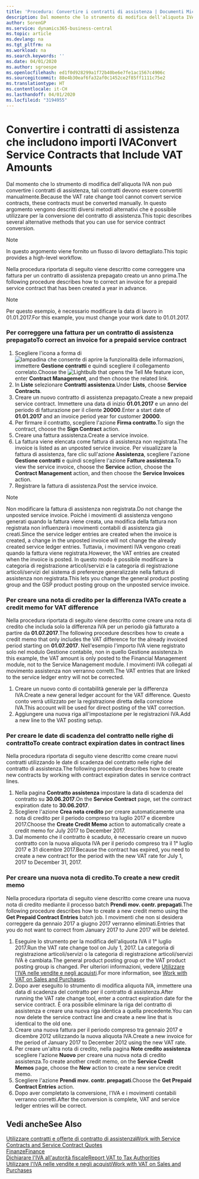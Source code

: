 ```yaml
---
title: 'Procedura: Convertire i contratti di assistenza | Documenti Microsoft'
description: Dal momento che lo strumento di modifica dell'aliquota IVA non può convertire i contratti di assistenza, tali contratti devono essere convertiti manualmente. In questo argomento vengono descritti diversi metodi alternativi che è possibile utilizzare per la conversione del contratto di assistenza.
author: SorenGP
ms.service: dynamics365-business-central
ms.topic: article
ms.devlang: na
ms.tgt_pltfrm: na
ms.workload: na
ms.search.keywords: ''
ms.date: 04/01/2020
ms.author: sgroespe
ms.openlocfilehash: ed1f0d928299a1f72b40be6e7fe1ac1567c4906c
ms.sourcegitcommit: 88e4b30eaf6fa32af0c1452ce2f85ff1111c75e2
ms.translationtype: HT
ms.contentlocale: it-CH
ms.lasthandoff: 04/01/2020
ms.locfileid: "3194955"
---
```

# <a name="convert-service-contracts-that-include-vat-amounts"></a><span data-ttu-id="1e03c-104">Convertire i contratti di assistenza che includono importi IVA</span><span class="sxs-lookup"><span data-stu-id="1e03c-104">Convert Service Contracts that Include VAT Amounts</span></span>
<span data-ttu-id="1e03c-105">Dal momento che lo strumento di modifica dell'aliquota IVA non può convertire i contratti di assistenza, tali contratti devono essere convertiti manualmente.</span><span class="sxs-lookup"><span data-stu-id="1e03c-105">Because the VAT rate change tool cannot convert service contracts, these contracts must be converted manually.</span></span> <span data-ttu-id="1e03c-106">In questo argomento vengono descritti diversi metodi alternativi che è possibile utilizzare per la conversione del contratto di assistenza.</span><span class="sxs-lookup"><span data-stu-id="1e03c-106">This topic describes several alternative methods that you can use for service contract conversion.</span></span>  

> [!NOTE]  
>  <span data-ttu-id="1e03c-107">In questo argomento viene fornito un flusso di lavoro dettagliato.</span><span class="sxs-lookup"><span data-stu-id="1e03c-107">This topic provides a high-level workflow.</span></span>  

 <span data-ttu-id="1e03c-108">Nella procedura riportata di seguito viene descritto come correggere una fattura per un contratto di assistenza prepagato creato un anno prima.</span><span class="sxs-lookup"><span data-stu-id="1e03c-108">The following procedure describes how to correct an invoice for a prepaid service contract that has been created a year in advance.</span></span>  

> [!NOTE]  
>  <span data-ttu-id="1e03c-109">Per questo esempio, è necessario modificare la data di lavoro in 01.01.2017.</span><span class="sxs-lookup"><span data-stu-id="1e03c-109">For this example, you must change your work date to 01.01.2017.</span></span>  

### <a name="to-correct-an-invoice-for-a-prepaid-service-contract"></a><span data-ttu-id="1e03c-110">Per correggere una fattura per un contratto di assistenza prepagato</span><span class="sxs-lookup"><span data-stu-id="1e03c-110">To correct an invoice for a prepaid service contract</span></span>  
1. <span data-ttu-id="1e03c-111">Scegliere l'icona a forma di ![lampadina che consente di aprire la funzionalità delle informazioni](media/ui-search/search_small.png "Informazioni sull'operazione che si desidera eseguire"), immettere **Gestione contratti** e quindi scegliere il collegamento correlato.</span><span class="sxs-lookup"><span data-stu-id="1e03c-111">Choose the ![Lightbulb that opens the Tell Me feature](media/ui-search/search_small.png "Tell me what you want to do") icon, enter **Contract Management**, and then choose the related link.</span></span>  
2. <span data-ttu-id="1e03c-112">In **Liste** selezionare **Contratti assistenza**.</span><span class="sxs-lookup"><span data-stu-id="1e03c-112">Under **Lists**, choose **Service Contracts**.</span></span>  
3. <span data-ttu-id="1e03c-113">Creare un nuovo contratto di assistenza prepagato.</span><span class="sxs-lookup"><span data-stu-id="1e03c-113">Create a new prepaid service contract.</span></span> <span data-ttu-id="1e03c-114">Immettere una data di inizio **01.01.2017** e un anno del periodo di fatturazione per il cliente **20000**.</span><span class="sxs-lookup"><span data-stu-id="1e03c-114">Enter a start date of **01.01.2017** and an invoice period year for customer **20000**.</span></span>  
4. <span data-ttu-id="1e03c-115">Per firmare il contratto, scegliere l'azione **Firma contratto**.</span><span class="sxs-lookup"><span data-stu-id="1e03c-115">To sign the contract, choose the **Sign Contract** action.</span></span>  
5. <span data-ttu-id="1e03c-116">Creare una fattura assistenza.</span><span class="sxs-lookup"><span data-stu-id="1e03c-116">Create a service invoice.</span></span>
6. <span data-ttu-id="1e03c-117">La fattura viene elencata come fattura di assistenza non registrata.</span><span class="sxs-lookup"><span data-stu-id="1e03c-117">The invoice is listed as an unposted service invoice.</span></span> <span data-ttu-id="1e03c-118">Per visualizzare la fattura di assistenza, fare clic sull'azione **Assistenza**, scegliere l'azione **Gestione contratti** e quindi scegliere l'azione **Fatture assistenza**.</span><span class="sxs-lookup"><span data-stu-id="1e03c-118">To view the service invoice, choose the **Service** action, choose the **Contract Management** action, and then choose the **Service Invoices** action.</span></span>  
7. <span data-ttu-id="1e03c-119">Registrare la fattura di assistenza.</span><span class="sxs-lookup"><span data-stu-id="1e03c-119">Post the service invoice.</span></span>  

> [!NOTE]  
>  <span data-ttu-id="1e03c-120">Non modificare la fattura di assistenza non registrata.</span><span class="sxs-lookup"><span data-stu-id="1e03c-120">Do not change the unposted service invoice.</span></span> <span data-ttu-id="1e03c-121">Poiché i movimenti di assistenza vengono generati quando la fattura viene creata, una modifica della fattura non registrata non influenzerà i movimenti contabili di assistenza già creati.</span><span class="sxs-lookup"><span data-stu-id="1e03c-121">Since the service ledger entries are created when the invoice is created, a change in the unposted invoice will not change the already created service ledger entries.</span></span> <span data-ttu-id="1e03c-122">Tuttavia, i movimenti IVA vengono creati quando la fattura viene registrata.</span><span class="sxs-lookup"><span data-stu-id="1e03c-122">However, the VAT entries are created when the invoice is posted.</span></span> <span data-ttu-id="1e03c-123">In questo modo è possibile modificare la categoria di registrazione articoli/servizi e la categoria di registrazione articoli/servizi del sistema di preferenze generalizzate nella fattura di assistenza non registrata.</span><span class="sxs-lookup"><span data-stu-id="1e03c-123">This lets you change the general product posting group and the GSP product posting group on the unposted service invoice.</span></span>  

### <a name="to-create-a-credit-memo-for-vat-difference"></a><span data-ttu-id="1e03c-124">Per creare una nota di credito per la differenza IVA</span><span class="sxs-lookup"><span data-stu-id="1e03c-124">To create a credit memo for VAT difference</span></span>  
<span data-ttu-id="1e03c-125">Nella procedura riportata di seguito viene descritto come creare una nota di credito che includa solo la differenza IVA per un periodo già fatturato a partire da **01.07.2017**.</span><span class="sxs-lookup"><span data-stu-id="1e03c-125">The following procedure describes how to create a credit memo that only includes the VAT difference for the already invoiced period starting on **01.07.2017**.</span></span> <span data-ttu-id="1e03c-126">Nell'esempio l'importo IVA viene registrato solo nel modulo Gestione contabile, non in quello Gestione assistenza.</span><span class="sxs-lookup"><span data-stu-id="1e03c-126">In this example, the VAT amount is only posted to the Financial Management module, not to the Service Management module.</span></span> <span data-ttu-id="1e03c-127">I movimenti IVA collegati al movimento assistenza non verranno corretti.</span><span class="sxs-lookup"><span data-stu-id="1e03c-127">The VAT entries that are linked to the service ledger entry will not be corrected.</span></span>  

1. <span data-ttu-id="1e03c-128">Creare un nuovo conto di contabilità generale per la differenza IVA.</span><span class="sxs-lookup"><span data-stu-id="1e03c-128">Create a new general ledger account for the VAT difference.</span></span> <span data-ttu-id="1e03c-129">Questo conto verrà utilizzato per la registrazione diretta della correzione IVA.</span><span class="sxs-lookup"><span data-stu-id="1e03c-129">This account will be used for direct posting of the VAT correction.</span></span>  
2. <span data-ttu-id="1e03c-130">Aggiungere una nuova riga all'impostazione per le registrazioni IVA.</span><span class="sxs-lookup"><span data-stu-id="1e03c-130">Add a new line to the VAT posting setup.</span></span>  

### <a name="to-create-contract-expiration-dates-in-contract-lines"></a><span data-ttu-id="1e03c-131">Per creare le date di scadenza del contratto nelle righe di contratto</span><span class="sxs-lookup"><span data-stu-id="1e03c-131">To create contract expiration dates in contract lines</span></span>  
<span data-ttu-id="1e03c-132">Nella procedura riportata di seguito viene descritto come creare nuovi contratti utilizzando le date di scadenza del contratto nelle righe del contratto di assistenza.</span><span class="sxs-lookup"><span data-stu-id="1e03c-132">The following procedure describes how to create new contracts by working with contract expiration dates in service contract lines.</span></span>  

1. <span data-ttu-id="1e03c-133">Nella pagina **Contratto assistenza** impostare la data di scadenza del contratto su **30.06.2017**.</span><span class="sxs-lookup"><span data-stu-id="1e03c-133">On the **Service Contract** page, set the contract expiration date to **30.06.2017**.</span></span>  
2. <span data-ttu-id="1e03c-134">Scegliere l'azione **Crea nota credito** per creare automaticamente una nota di credito per il periodo compreso tra luglio 2017 e dicembre 2017.</span><span class="sxs-lookup"><span data-stu-id="1e03c-134">Choose the **Create Credit Memo** action to automatically create a credit memo for July 2017 to December 2017.</span></span>  
3. <span data-ttu-id="1e03c-135">Dal momento che il contratto è scaduto, è necessario creare un nuovo contratto con la nuova aliquota IVA per il periodo compreso tra il 1° luglio 2017 e 31 dicembre 2017.</span><span class="sxs-lookup"><span data-stu-id="1e03c-135">Because the contract has expired, you need to create a new contract for the period with the new VAT rate for July 1, 2017 to December 31, 2017.</span></span>  

### <a name="to-create-a-new-credit-memo"></a><span data-ttu-id="1e03c-136">Per creare una nuova nota di credito.</span><span class="sxs-lookup"><span data-stu-id="1e03c-136">To create a new credit memo</span></span>  
<span data-ttu-id="1e03c-137">Nella procedura riportata di seguito viene descritto come creare una nuova nota di credito mediante il processo batch **Prendi mov. contr. prepagati**.</span><span class="sxs-lookup"><span data-stu-id="1e03c-137">The following procedure describes how to create a new credit memo using the **Get Prepaid Contract Entries** batch job.</span></span> <span data-ttu-id="1e03c-138">I movimenti che non si desidera correggere da gennaio 2017 a giugno 2017 verranno eliminati.</span><span class="sxs-lookup"><span data-stu-id="1e03c-138">Entries that you do not want to correct from January 2017 to June 2017 will be deleted.</span></span>  

1. <span data-ttu-id="1e03c-139">Eseguire lo strumento per la modifica dell'aliquota IVA il 1° luglio 2017.</span><span class="sxs-lookup"><span data-stu-id="1e03c-139">Run the VAT rate change tool on July 1, 2017.</span></span> <span data-ttu-id="1e03c-140">La categoria di registrazione articoli/servizi o la categoria di registrazione articoli/servizi IVA è cambiata.</span><span class="sxs-lookup"><span data-stu-id="1e03c-140">The general product posting group or the VAT product posting group is changed.</span></span> <span data-ttu-id="1e03c-141">Per ulteriori informazioni, vedere [Utilizzare l'IVA nelle vendite e negli acquisti](finance-work-with-vat.md).</span><span class="sxs-lookup"><span data-stu-id="1e03c-141">For more information, see [Work with VAT on Sales and Purchases](finance-work-with-vat.md).</span></span>  
2. <span data-ttu-id="1e03c-142">Dopo aver eseguito lo strumento di modifica aliquota IVA, immettere una data di scadenza del contratto per il contratto di assistenza.</span><span class="sxs-lookup"><span data-stu-id="1e03c-142">After running the VAT rate change tool, enter a contract expiration date for the service contract.</span></span> <span data-ttu-id="1e03c-143">È ora possibile eliminare la riga del contratto di assistenza e creare una nuova riga identica a quella precedente.</span><span class="sxs-lookup"><span data-stu-id="1e03c-143">You can now delete the service contract line and create a new line that is identical to the old one.</span></span>  
3. <span data-ttu-id="1e03c-144">Creare una nuova fattura per il periodo compreso tra gennaio 2017 e dicembre 2012 utilizzando la nuova aliquota IVA.</span><span class="sxs-lookup"><span data-stu-id="1e03c-144">Create a new invoice for the period of January 2017 to December 2012 using the new VAT rate.</span></span>  
4. <span data-ttu-id="1e03c-145">Per creare un'altra nota di credito, nella pagina **Note credito assistenza** scegliere l'azione **Nuovo** per creare una nuova nota di credito assistenza.</span><span class="sxs-lookup"><span data-stu-id="1e03c-145">To create another credit memo, on the **Service Credit Memos** page, choose the **New** action to create a new service credit memo.</span></span>  
5. <span data-ttu-id="1e03c-146">Scegliere l'azione **Prendi mov. contr. prepagati**.</span><span class="sxs-lookup"><span data-stu-id="1e03c-146">Choose the **Get Prepaid Contract Entries** action.</span></span>  
6. <span data-ttu-id="1e03c-147">Dopo aver completato la conversione, l'IVA e i movimenti contabili verranno corretti.</span><span class="sxs-lookup"><span data-stu-id="1e03c-147">After the conversion is complete, VAT and service ledger entries will be correct.</span></span>  

## <a name="see-also"></a><span data-ttu-id="1e03c-148">Vedi anche</span><span class="sxs-lookup"><span data-stu-id="1e03c-148">See Also</span></span>  
[<span data-ttu-id="1e03c-149">Utilizzare contratti e offerte di contratto di assistenza</span><span class="sxs-lookup"><span data-stu-id="1e03c-149">Work with Service Contracts and Service Contract Quotes</span></span>](service-how-to-create-service-contracts-and-service-contract-quotes.md)  
[<span data-ttu-id="1e03c-150">Finanze</span><span class="sxs-lookup"><span data-stu-id="1e03c-150">Finance</span></span>](finance.md)  
[<span data-ttu-id="1e03c-151">Dichiarare l'IVA all'autorità fiscale</span><span class="sxs-lookup"><span data-stu-id="1e03c-151">Report VAT to Tax Authorities</span></span>](finance-how-report-vat.md)  
[<span data-ttu-id="1e03c-152">Utilizzare l'IVA nelle vendite e negli acquisti</span><span class="sxs-lookup"><span data-stu-id="1e03c-152">Work with VAT on Sales and Purchases</span></span>](finance-work-with-vat.md)  
